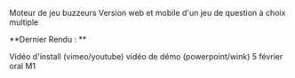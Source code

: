 Moteur de jeu buzzeurs 
Version web et mobile d'un jeu de question à choix multiple

**Dernier Rendu : **

Vidéo d'install (vimeo/youtube)
vidéo de démo (powerpoint/wink)
5 février oral M1
